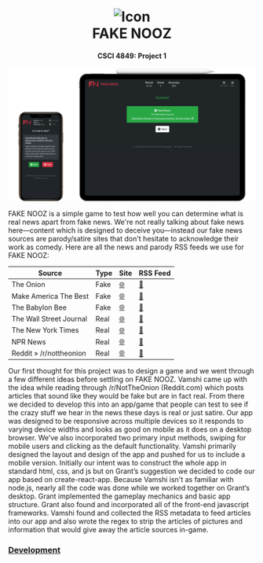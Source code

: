<h1 align="center">
    <img src="https://github.com/Burry/FAKE-NOOZ/blob/master/public/android-chrome-512x512.png?raw=true" width="170px" alt="Icon" />
    <br />
    FAKE NOOZ
    <br />
</h1>

<h4 align="center">
    CSCI 4849: Project 1
</h4>

![Screenshot](Screenshot.png)

FAKE NOOZ is a simple game to test how well you can determine what is real news apart from fake news. We're not really talking about fake news here—content which is designed to deceive you—instead our fake news sources are parody/satire sites that don't hesitate to acknowledge their work as comedy. Here are all the news and parody RSS feeds we use for FAKE NOOZ:

| Source                  | Type | Site                                      | RSS Feed                                                      |
|-------------------------|------|-------------------------------------------|---------------------------------------------------------------|
| The Onion               | Fake | [🌐](https://www.theonion.com)| [📰](https://www.theonion.com/rss)|
| Make America The Best   | Fake | [🌐](http://makeamericathebest.com)| [📰](http://makeamericathebest.com/feed/)|
| The Babylon Bee         | Fake | [🌐](https://babylonbee.com)| [📰](https://babylonbee.com/feed)|
| The Wall Street Journal | Real | [🌐](https://www.wsj.com/news/world)| [📰](https://www.wsj.com/xml/rss/3_7085.xml)|
| The New York Times      | Real | [🌐](https://www.nytimes.com)| [📰](http://rss.nytimes.com/services/xml/rss/nyt/HomePage.xml)|
| NPR News                | Real | [🌐](https://www.npr.org/sections/news)    | [📰](https://www.npr.org/rss/rss.php?id=1001)|
| Reddit » /r/nottheonion | Real | [🌐](https://www.reddit.com/r/nottheonion) | [📰](https://www.reddit.com/r/nottheonion/.rss)|

Our first thought for this project was to design a game and we went through a few different ideas before settling on FAKE NOOZ. Vamshi came up with the idea while reading through /r/NotTheOnion (Reddit.com)  which posts articles that sound like they would be fake but are in fact real. From there we decided to develop this into an app/game that people can test to see if the crazy stuff we hear in the news these days is real or just satire. Our app was designed to be responsive across multiple devices so it responds to varying device widths and looks as good on mobile as it does on a desktop browser. We’ve also incorporated two primary input methods, swiping for mobile users and clicking as the default functionality. Vamshi primarily designed the layout and design of the app and pushed for us to include a mobile version. Initially our intent was to construct the whole app in standard html, css, and js but on Grant’s suggestion we decided to code our app based on create-react-app. Because Vamshi isn't as familiar with node.js, nearly all the code was done while we worked together on Grant’s desktop. Grant implemented the gameplay mechanics and basic app structure. Grant also found and incorporated all of the front-end javascript frameworks. Vamshi found and collected the RSS metadata to feed articles into our app and also wrote the regex to strip the articles of pictures and information that would give away the article sources in-game. 

### [Development](DEVELOPMENT.md)
